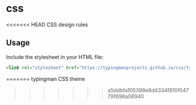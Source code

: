 # css
<<<<<<< HEAD
CSS design rules

## Usage
Include the stylesheet in your HTML file:
```html
<link rel="stylesheet" href="https://typingmanprojects.github.io/css/typingman.css">
```
=======
typingman CSS theme
>>>>>>> a5ddbfa105398e8d4334f810f54779f698a06940
